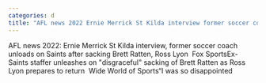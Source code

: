 ```yaml
---
categories: d
title: "AFL news 2022 Ernie Merrick St Kilda interview former soccer coach unloads on Saints after sacking Brett Ratten Ross Lyon  Fox Sports"
---
```

AFL news 2022: Ernie Merrick St Kilda interview, former soccer coach unloads on Saints after sacking Brett Ratten, Ross Lyon&nbsp;&nbsp;Fox SportsEx-Saints staffer unleashes on "disgraceful" sacking of Brett Ratten as Ross Lyon prepares to return&nbsp;&nbsp;Wide World of Sports“I was so disappointed